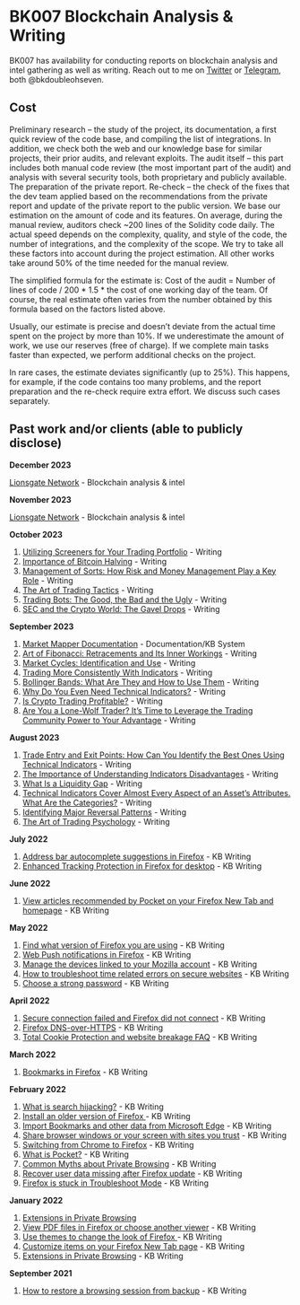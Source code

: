 # BK007 Blockchain Analysis & Writing

BK007 has availability for conducting reports on blockchain analysis and intel gathering as well as writing. Reach out to me on [Twitter](https://twitter.com/bkdoubleohseven) or [Telegram](https://t.me/bkdoubleohseven), both @bkdoubleohseven.


## Cost
Preliminary research – the study of the project, its documentation, a first quick review of the code base, and compiling the list of integrations. In addition, we check both the web and our knowledge base for similar projects, their prior audits, and relevant exploits.
The audit itself – this part includes both manual code review (the most important part of the audit) and analysis with several security tools, both proprietary and publicly available.
The preparation of the private report.
Re-check – the check of the fixes that the dev team applied based on the recommendations from the private report and update of the private report to the public version.
We base our estimation on the amount of code and its features. On average, during the manual review, auditors check ~200 lines of the Solidity code daily. The actual speed depends on the complexity, quality, and style of the code, the number of integrations, and the complexity of the scope. We try to take all these factors into account during the project estimation. All other works take around 50% of the time needed for the manual review.

The simplified formula for the estimate is: Cost of the audit = Number of lines of code / 200 * 1.5 * the cost of one working day of the team. Of course, the real estimate often varies from the number obtained by this formula based on the factors listed above.

Usually, our estimate is precise and doesn’t deviate from the actual time spent on the project by more than 10%. If we underestimate the amount of work, we use our reserves (free of charge). If we complete main tasks faster than expected, we perform additional checks on the project.

In rare cases, the estimate deviates significantly (up to 25%). This happens, for example, if the code contains too many problems, and the report preparation and the re-check require extra effort. We discuss such cases separately.







## Past work and/or clients (able to publicly disclose)

**December 2023**

[Lionsgate Network](https://www.linkedin.com/company/lionsgate-network/) - Blockchain analysis & intel

**November 2023**

[Lionsgate Network](https://www.linkedin.com/company/lionsgate-network) - Blockchain analysis & intel


**October 2023**
1. [Utilizing Screeners for Your Trading Portfolio](https://marketmapper.io/post/utilizing-screeners-for-your-trading-portfolio) - Writing
2. [Importance of Bitcoin Halving](https://marketmapper.io/post/bitcoin-halving-impacts) - Writing
3. [Management of Sorts: How Risk and Money Management Play a Key Role](https://marketmapper.io/post/management-of-sorts-how-risk-and-money-management-play-a-key-role) - Writing
4. [The Art of Trading Tactics](https://marketmapper.io/post/the-art-of-trading-tactics) - Writing
5. [Trading Bots: The Good, the Bad and the Ugly](https://marketmapper.io/post/trading-bots-the-good-the-bad-and-the-ugly) - Writing
6. [SEC and the Crypto World: The Gavel Drops](https://marketmapper.io/post/sec-and-the-crypto-world-the-gavel-drops) - Writing

**September 2023**
1. [Market Mapper Documentation](https://marketmapper.io/documentation) - Documentation/KB System
2. [Art of Fibonacci: Retracements and Its Inner Workings](https://marketmapper.io/post/art-of-fibonacci-numbers-ratios-retracements-and-time) - Writing
3. [Market Cycles: Identification and Use](https://marketmapper.io/post/market-cycles-identification-and-use) - Writing
4. [Trading More Consistently With Indicators](https://marketmapper.io/post/trading-more-consistently-with-indicators) - Writing
5. [Bollinger Bands: What  Are They and How to Use Them](https://marketmapper.io/post/bollinger-bands-what-are-they-and-how-to-use-them-in-your-trading-strategies) - Writing
6. [Why Do You Even Need Technical Indicators?](https://marketmapper.io/post/why-do-you-even-need-technical-indicators) - Writing
7. [Is Crypto Trading Profitable?](https://marketmapper.io/post/is-crypto-trading-profitable) - Writing
8. [Are You a Lone-Wolf Trader? It’s Time to Leverage the Trading Community Power to Your Advantage](https://marketmapper.io/post/are-you-a-lone-wolf-trader-it-s-time-to-leverage-the-trading-community-power-to-your-advantage) - Writing

**August 2023**

1. [Trade Entry and Exit Points: How Can You Identify the Best Ones Using Technical Indicators](https://marketmapper.io/post/trade-entry-and-exit-points-how-can-you-identify-the-best-ones-using-technical-indicators) - Writing
2. [The Importance of Understanding Indicators Disadvantages](https://marketmapper.io/post/the-importance-of-understanding-indicators-disadvantages) - Writing
3. [What Is a Liquidity Gap](https://marketmapper.io/post/what-is-a-liquidity-gap) - Writing
4. [Technical Indicators Cover Almost Every Aspect of an Asset’s Attributes. What Are the Categories?](https://marketmapper.io/post/technical-indicators-cover-almost-every-aspect-of-an-asset-s-attributes-what-are-the-categories) - Writing
5. [Identifying Major Reversal Patterns](https://marketmapper.io/post/identifying-major-reversal-patterns) - Writing
6. [The Art of Trading Psychology](https://marketmapper.io/post/trading-psychology) - Writing


**July 2022**
1. [Address bar autocomplete suggestions in Firefox](https://support.mozilla.org/en-US/kb/address-bar-autocomplete-firefox) - KB Writing
2. [Enhanced Tracking Protection in Firefox for desktop](https://support.mozilla.org/en-US/kb/enhanced-tracking-protection-firefox-desktop) - KB Writing

   
**June 2022**
1. [View articles recommended by Pocket on your Firefox New Tab and homepage](https://support.mozilla.org/en-US/kb/view-articles-recommended-pocket-firefox-new-tab-homepage) - KB Writing

**May 2022**
1. [Find what version of Firefox you are using](https://support.mozilla.org/en-US/kb/find-what-version-firefox-you-are-using) - KB Writing
2. [Web Push notifications in Firefox](https://support.mozilla.org/en-US/kb/push-notifications-firefox) - KB Writing
3. [Manage the devices linked to your Mozilla account](https://support.mozilla.org/en-US/kb/fxa-managing-devices) - KB Writing
4. [How to troubleshoot time related errors on secure websites](https://support.mozilla.org/en-US/kb/troubleshoot-time-errors-secure-websites) - KB Writing
5. [Choose a strong password](https://support.mozilla.org/en-US/kb/password-strength) - KB Writing


 
**April 2022**

1. [Secure connection failed and Firefox did not connect](https://support.mozilla.org/en-US/kb/secure-connection-failed-firefox-did-not-connect) - KB Writing
2. [Firefox DNS-over-HTTPS](https://support.mozilla.org/en-US/kb/firefox-dns-over-https) - KB Writing
3. [Total Cookie Protection and website breakage FAQ](https://support.mozilla.org/en-US/kb/total-cookie-protection-and-website-breakage-faq) - KB Writing

**March 2022**
1. [Bookmarks in Firefox](https://support.mozilla.org/en-US/kb/bookmarks-firefox) - KB Writing
   


**February 2022**
1. [What is search hijacking?](https://support.mozilla.org/en-US/kb/what-search-hijacking) - KB Writing
2. [Install an older version of Firefox ](https://support.mozilla.org/en-US/kb/install-older-version-firefox) - KB Writing
3. [Import Bookmarks and other data from Microsoft Edge](https://support.mozilla.org/en-US/kb/import-bookmarks-and-other-data-microsoft-edge) - KB Writing
4. [Share browser windows or your screen with sites you trust](https://support.mozilla.org/en-US/kb/screenshare-safety) - KB Writing
5. [Switching from Chrome to Firefox](https://support.mozilla.org/en-US/kb/switching-chrome-firefox) - KB Writing
6. [What is Pocket?](https://support.mozilla.org/en-US/kb/what-is-pocket) - KB Writing
7. [Common Myths about Private Browsing](https://support.mozilla.org/en-US/kb/common-myths-about-private-browsing) - KB Writing
8. [Recover user data missing after Firefox update](https://support.mozilla.org/en-US/kb/recover-user-data-missing-after-firefox-update) - KB Writing
9. [Firefox is stuck in Troubleshoot Mode](https://support.mozilla.org/en-US/kb/firefox-stuck-troubleshoot-mode) - KB Writing

**January 2022**
1. [Extensions in Private Browsing](https://support.mozilla.org/en-US/kb/extensions-private-browsing)
2. [View PDF files in Firefox or choose another viewer](https://support.mozilla.org/en-US/kb/view-pdf-files-firefox-or-choose-another-viewer) - KB Writing
3. [Use themes to change the look of Firefox ](https://support.mozilla.org/en-US/kb/use-themes-change-look-of-firefox) - KB Writing
4. [Customize items on your Firefox New Tab page](https://support.mozilla.org/en-US/kb/customize-items-on-firefox-new-tab-page) - KB Writing
5. [Extensions in Private Browsing](https://support.mozilla.org/en-US/kb/extensions-private-browsing) - KB Writing

**September 2021**
1. [How to restore a browsing session from backup](https://support.mozilla.org/en-US/kb/how-restore-browsing-session-backup) - KB Writing
